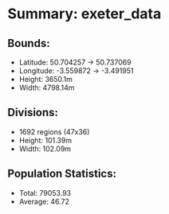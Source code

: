 # Summary: exeter_data

## Bounds:
 - Latitude: 50.704257 -> 50.737069
 - Longitude: -3.559872 -> -3.491951
 - Height: 3650.1m
 - Width: 4798.14m

## Divisions:
 - 1692 regions (47x36)
 - Height: 101.39m
 - Width: 102.09m

## Population Statistics:
 - Total: 79053.93
 - Average: 46.72